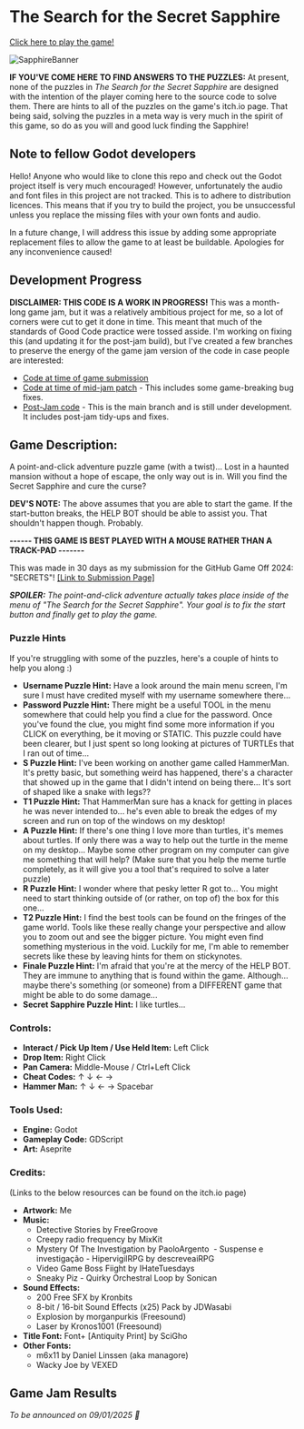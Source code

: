 # The Search for the Secret Sapphire

[Click here to play the game!](https://quietlantern.itch.io/the-search-for-the-secret-sapphire)

![SapphireBanner](https://github.com/user-attachments/assets/dae39324-3309-4bce-926c-4b0207262c96)

**IF YOU'VE COME HERE TO FIND ANSWERS TO THE PUZZLES:** At present, none of the puzzles in _The Search for the Secret Sapphire_ are designed with the intention of the player coming here to the source code to solve them. There are hints to all of the puzzles on the game's itch.io page. That being said, solving the puzzles in a meta way is very much in the spirit of this game, so do as you will and good luck finding the Sapphire!

## Note to fellow Godot developers

Hello! Anyone who would like to clone this repo and check out the Godot project itself is very much encouraged! However, unfortunately the audio and font files in this project are not tracked. This is to adhere to distribution licences. This means that if you try to build the project, you be unsuccessful unless you replace the missing files with your own fonts and audio. 

In a future change, I will address this issue by adding some appropriate replacement files to allow the game to at least be buildable. Apologies for any inconvenience caused! 

## Development Progress

**DISCLAIMER: THIS CODE IS A WORK IN PROGRESS!** This was a month-long game jam, but it was a relatively ambitious project for me, so a lot of corners were cut to get it done in time. This meant that much of the standards of Good Code practice were tossed asside. I'm working on fixing this (and updating it for the post-jam build), but I've created a few branches to preserve the energy of the game jam version of the code in case people are interested: 

- [Code at time of game submission](https://github.com/conor-wilson/gameoff2024/tree/code-at-time-of-submission)
- [Code at time of mid-jam patch](https://github.com/conor-wilson/gameoff2024/tree/mid-jam-patch) - This includes some game-breaking bug fixes.
- [Post-Jam code](https://github.com/conor-wilson/gameoff2024) - This is the main branch and is still under development. It includes post-jam tidy-ups and fixes.

## Game Description: 

A point-and-click adventure puzzle game (with a twist)... Lost in a haunted mansion without a hope of escape, the only way out is in. Will you find the Secret Sapphire and cure the curse?  

**DEV'S NOTE:** The above assumes that you are able to start the game. If the start-button breaks, the HELP BOT should be able to assist you. That shouldn't happen though. Probably.

**------ THIS GAME IS BEST PLAYED WITH A MOUSE RATHER THAN A TRACK-PAD -------**

This was made in 30 days as my submission for the GitHub Game Off 2024: "SECRETS"! [[Link to Submission Page]](https://itch.io/jam/game-off-2024/rate/3149163)

_**SPOILER:** The point-and-click adventure actually takes place inside of the menu of "The Search for the Secret Sapphire". Your goal is to fix the start button and finally get to play the game._

### Puzzle Hints
If you're struggling with some of the puzzles, here's a couple of hints to help you along :) 

- **Username Puzzle Hint:** Have a look around the main menu screen, I'm sure I must have credited myself with my username somewhere there...
- **Password Puzzle Hint:** There might be a useful TOOL in the menu somewhere that could help you find a clue for the password. Once you've found the clue, you might find some more information if you CLICK on everything, be it moving or STATIC. This puzzle could have been clearer, but I just spent so long looking at pictures of TURTLEs that I ran out of time...
- **S Puzzle Hint:** I've been working on another game called HammerMan. It's pretty basic, but something weird has happened, there's a character that showed up in the game that I didn't intend on being there... It's sort of shaped like a snake with legs??
- **T1 Puzzle Hint:** That HammerMan sure has a knack for getting in places he was never intended to... he's even able to break the edges of my screen and run on top of the windows on my desktop!
- **A Puzzle Hint:** If there's one thing I love more than turtles, it's memes about turtles. If only there was a way to help out the turtle in the meme on my desktop... Maybe some other program on my computer can give me something that will help? (Make sure that you help the meme turtle completely, as it will give you a tool that's required to solve a later puzzle)
- **R Puzzle Hint:** I wonder where that pesky letter R got to... You might need to start thinking outside of (or rather, on top of) the box for this one...
- **T2 Puzzle Hint:** I find the best tools can be found on the fringes of the game world. Tools like these really change your perspective and allow you to zoom out and see the bigger picture. You might even find something mysterious in the void. Luckily for me, I'm able to remember secrets like these by leaving hints for them on stickynotes.
- **Finale Puzzle Hint:** I'm afraid that you're at the mercy of the HELP BOT. They are immune to anything that is found within the game. Although... maybe there's something (or someone) from a DIFFERENT game that might be able to do some damage...
- **Secret Sapphire Puzzle Hint:** I like turtles...


### Controls:
- **Interact / Pick Up Item / Use Held Item:** Left Click
- **Drop Item:** Right Click
- **Pan Camera:** Middle-Mouse / Ctrl+Left Click
- **Cheat Codes:**  ↑  ↓ ← →
- **Hammer Man:** ↑  ↓ ← →  Spacebar

### Tools Used: 
- **Engine:** Godot
- **Gameplay Code:** GDScript
- **Art:** Aseprite

### Credits:
(Links to the below resources can be found on the itch.io page)
- **Artwork:** Me
- **Music:**
  - ​Detective Stories​​ by FreeGroove​
  - Creepy radio frequency​ by MixKit​
  - Mystery Of The Investigation​ by PaoloArgento
​  - Suspense e investigação - HipervigilRPG​ by descreveaiRPG​​​​​
  - Video Game Boss Fiight​​ by IHateTuesdays
  - Sneaky Piz - Quirky Orchestral Loop​ by Sonican
- **Sound Effects:**
  - ​200 Free SFX​ by Kronbits​
  - 8-bit / 16-bit Sound Effects (x25) Pack​ by JDWasabi
  - Explosion​ by morganpurkis (Freesound)
  - Laser​ by Kronos1001 (Freesound)
- **Title Font:** Font+ [Antiquity Print] by SciGho
- **Other Fonts:**
  - m6x11 by Daniel Linssen (aka managore)
  - Wacky Joe by VEXED

## Game Jam Results

_To be announced on 09/01/2025 👀_
